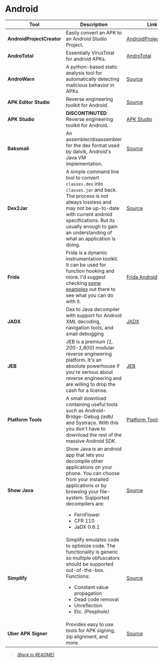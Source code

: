 # Android

| Tool  | Description  | Link |
|-------|--------------|------|
| **AndroidProjectCreator** | Easily convert an APK to an Android Studio Project. | [AndroidProjectCreator](https://maxkersten.nl/projects/androidprojectcreator/) |
| **AndroTotal** | Essentially VirusTotal for android APKs. | [AndroTotal](http://andrototal.org/) | 
| **AndroWarn** | A python-based static analysis tool for automatically detecting malicious behavior in APKs | [Source](https://github.com/maaaaz/androwarn/) | 
| **APK Editor Studio** | Reverse engineering toolkit for Android. | [Source](https://github.com/kefir500/apk-editor-studio) |
| **APK Studio** | **DISCONTINUTED** Reverse engineering toolkit for Android. | [APK Studio](https://github.com/vaibhavpandeyvpz/apkstudio) |
| **Baksmali** | An assembler/disassembler for the dex format used by dalvik, Android's Java VM implementation. | [Source](https://github.com/JesusFreke/smali) | 
| **Dex2Jar** | A simple command line tool to convert `classes.dex` into `classes.jar` and back. The process is not always lossless and may not be up-to-date with current android specifications. But its usually enough to gain an understanding of what an application is doing. | [Source](https://github.com/pxb1988/dex2jar) |
| **Frida** | Frida is a dynamic instrumentation toolkit. It can be used for function hooking and more. I'd suggest checking [some examples](https://github.com/noobpk/frida-android-hook) out there to see what you can do with it. | [Frida Android](https://frida.re/docs/android/) |
| **JADX** | Dex to Java decompiler with support for Android XML decoding, navigation tools, and smali debugging | [JADX](https://github.com/skylot/jadx) |
| **JEB** | JEB is a premium _($1,200-$1,800)_ modular reverse engineering platform. It's an absolute powerhouse if you're serious about reverse engineering and are willing to drop the cash for a license. | [JEB](https://www.pnfsoftware.com/jeb/) |
| **Platform Tools** | A small download containing useful tools such as Android-Bridge-Debug _(adb)_ and Systrace. With this you don't have to download the rest of the massive Android SDK. | [Platform Tools](https://developer.android.com/studio/releases/platform-tools) |
| **Show Java** | Show Java is an android app that lets you decompile other applications on your phone. You can choose from your installed applications or by browsing your file-system. Supported decompilers are: <ul><li>FernFlower</li><li>CFR 110</li><li>JaDX 0.6.1</li></ul> | [Source](https://github.com/niranjan94/show-java) |
| **Simplify** | Simplify emulates code to optimize code. The functionality is generic so multiple obfuscators should be supported out-of-the-box. Functions: <ul><li>Constant value propagation</li><li>Dead code removal</li><li>Unreflection</li><li>Etc. _(Peephole)_</li></ul> | [Source](https://github.com/CalebFenton/simplify) |
| **Uber APK Signer** | Provides easy to use tools for APK signing, zip alignment, and more. | [Source](https://github.com/patrickfav/uber-apk-signer) | 

> [_(Back to README)_](README.md)
